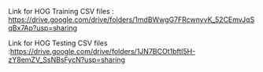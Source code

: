 Link for HOG Training CSV files : https://drive.google.com/drive/folders/1mdBWwgG7FRcwnyvK_52CEmvJqSqBx7Ap?usp=sharing 

Link for HOG Testing CSV files :https://drive.google.com/drive/folders/1JN7BCOt1bftl5H-zY8emZV_SsNBsFycN?usp=sharing
